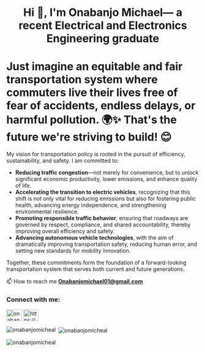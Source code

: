 
<h1 align="center">Hi 👋, I'm Onabanjo Michael— a recent Electrical and Electronics Engineering graduate</h1>
<h1>Just imagine an equitable and fair transportation system where commuters live their lives free of fear of accidents, endless delays, or harmful pollution. 🌍✨ That's the future we're striving to build! 😊</h1>

My vision for transportation policy is rooted in the pursuit of efficiency, sustainability, and safety. I am committed to: 
- **Reducing traffic congestion**—not merely for convenience, but to unlock significant economic productivity, lower emissions, and enhance quality of life.
- **Accelerating the transition to electric vehicles**, recognizing that this shift is not only vital for reducing emissions but also for fostering public health, advancing energy independence, and strengthening environmental resilience.
- **Promoting responsible traffic behavior**, ensuring that roadways are governed by respect, compliance, and shared accountability, thereby improving overall efficiency and safety.
- **Advancing autonomous vehicle technologies**, with the aim of dramatically improving transportation safety, reducing human error, and setting new standards for mobility innovation.

Together, these commitments form the foundation of a forward-looking transportation system that serves both current and future generations.

📫 How to reach me **Onabanjomichael01@gmail.com**

<h3 align="left">Connect with me:</h3>
<p align="left">
<a href="https://twitter.com/onabanjomico" target="blank"><img align="center" src="https://raw.githubusercontent.com/rahuldkjain/github-profile-readme-generator/master/src/images/icons/Social/twitter.svg" alt="onabanjomico" height="30" width="40" /></a>
<a href="https://linkedin.com/in/https://www.linkedin.com/in/micheal-onabanjo/" target="blank"><img align="center" src="https://raw.githubusercontent.com/rahuldkjain/github-profile-readme-generator/master/src/images/icons/Social/linked-in-alt.svg" alt="https://www.linkedin.com/in/micheal-onabanjo/" height="30" width="40" /></a>
</p>



<p><img align="left" src="https://github-readme-stats.vercel.app/api/top-langs?username=onabanjomicheal&show_icons=true&locale=en&layout=compact" alt="onabanjomicheal" /></p>

<p>&nbsp;<img align="center" src="https://github-readme-stats.vercel.app/api?username=onabanjomicheal&show_icons=true&locale=en" alt="onabanjomicheal" /></p>

<p><img align="center" src="https://github-readme-streak-stats.herokuapp.com/?user=onabanjomicheal&" alt="onabanjomicheal" /></p>
